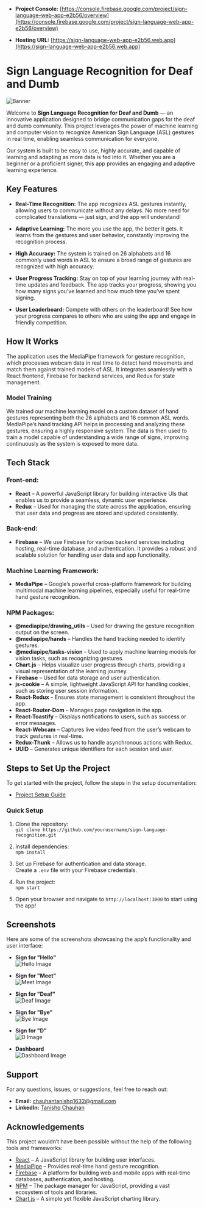 - **Project Console:** [https://console.firebase.google.com/project/sign-language-web-app-e2b56/overview](https://console.firebase.google.com/project/sign-language-web-app-e2b56/overview)

- **Hosting URL:** [https://sign-language-web-app-e2b56.web.app](https://sign-language-web-app-e2b56.web.app)

# **Sign Language Recognition for Deaf and Dumb**

![Banner](./public/banner.png)

Welcome to **Sign Language Recognition for Deaf and Dumb** — an innovative application designed to bridge communication gaps for the deaf and dumb community. This project leverages the power of machine learning and computer vision to recognize American Sign Language (ASL) gestures in real time, enabling seamless communication for everyone.

Our system is built to be easy to use, highly accurate, and capable of learning and adapting as more data is fed into it. Whether you are a beginner or a proficient signer, this app provides an engaging and adaptive learning experience.

## **Key Features**

- **Real-Time Recognition:** The app recognizes ASL gestures instantly, allowing users to communicate without any delays. No more need for complicated translations — just sign, and the app will understand!
  
- **Adaptive Learning:** The more you use the app, the better it gets. It learns from the gestures and user behavior, constantly improving the recognition process.
  
- **High Accuracy:** The system is trained on 26 alphabets and 16 commonly used words in ASL to ensure a broad range of gestures are recognized with high accuracy.
  
- **User Progress Tracking:** Stay on top of your learning journey with real-time updates and feedback. The app tracks your progress, showing you how many signs you've learned and how much time you've spent signing.
  
- **User Leaderboard:** Compete with others on the leaderboard! See how your progress compares to others who are using the app and engage in friendly competition.

## **How It Works**

The application uses the MediaPipe framework for gesture recognition, which processes webcam data in real time to detect hand movements and match them against trained models of ASL. It integrates seamlessly with a React frontend, Firebase for backend services, and Redux for state management.

### **Model Training**

We trained our machine learning model on a custom dataset of hand gestures representing both the 26 alphabets and 16 common ASL words. MediaPipe’s hand tracking API helps in processing and analyzing these gestures, ensuring a highly responsive system. The data is then used to train a model capable of understanding a wide range of signs, improving continuously as the system is exposed to more data.

## **Tech Stack**

### **Front-end:**
- **React** – A powerful JavaScript library for building interactive UIs that enables us to provide a seamless, dynamic user experience.
- **Redux** – Used for managing the state across the application, ensuring that user data and progress are stored and updated consistently.

### **Back-end:**
- **Firebase** – We use Firebase for various backend services including hosting, real-time database, and authentication. It provides a robust and scalable solution for handling user data and app functionality.

### **Machine Learning Framework:**
- **MediaPipe** – Google’s powerful cross-platform framework for building multimodal machine learning pipelines, especially useful for real-time hand gesture recognition.

### **NPM Packages:**
- **@mediapipe/drawing_utils** – Used for drawing the gesture recognition output on the screen.
- **@mediapipe/hands** – Handles the hand tracking needed to identify gestures.
- **@mediapipe/tasks-vision** – Used to apply machine learning models for vision tasks, such as recognizing gestures.
- **Chart.js** – Helps visualize user progress through charts, providing a visual representation of the learning journey.
- **Firebase** – Used for data storage and user authentication.
- **js-cookie** – A simple, lightweight JavaScript API for handling cookies, such as storing user session information.
- **React-Redux** – Ensures state management is consistent throughout the app.
- **React-Router-Dom** – Manages page navigation in the app.
- **React-Toastify** – Displays notifications to users, such as success or error messages.
- **React-Webcam** – Captures live video feed from the user’s webcam to track gestures in real-time.
- **Redux-Thunk** – Allows us to handle asynchronous actions with Redux.
- **UUID** – Generates unique identifiers for each session and user.

## **Steps to Set Up the Project**

To get started with the project, follow the steps in the setup documentation:

- [Project Setup Guide](https://docs.google.com/document/d/1siwZjc0LJQgKTn__vtzs8tMfr9OElrsThmqmRJc9dHE/edit?usp=sharing)

### **Quick Setup**
1. Clone the repository:  
   `git clone https://github.com/yourusername/sign-language-recognition.git`
   
2. Install dependencies:  
   `npm install`
   
3. Set up Firebase for authentication and data storage.  
   Create a `.env` file with your Firebase credentials.

4. Run the project:  
   `npm start`

5. Open your browser and navigate to `http://localhost:3000` to start using the app!

## **Screenshots**

Here are some of the screenshots showcasing the app’s functionality and user interface:

- **Sign for "Hello"**  
  ![Hello Image](./public/screenshots/Hello.jpg)

- **Sign for "Meet"**  
  ![Meet Image](./public/screenshots/Meet.jpg)

- **Sign for "Deaf"**  
  ![Deaf Image](./public/screenshots/Deaf.jpg)

- **Sign for "Bye"**  
  ![Bye Image](./public/screenshots/Bye.jpg)

- **Sign for "D"**  
  ![D Image](./public/screenshots/D.jpg)

- **Dashboard**  
  ![Dashboard Image](./public/screenshots/dasboard.jpeg)

## **Support**

For any questions, issues, or suggestions, feel free to reach out:

- **Email:** chauhantanishq1632@gmail.com  
- **LinkedIn:** [Tanishq Chauhan](https://www.linkedin.com/in/tanishq-chauhan-936b25258/)

## **Acknowledgements**

This project wouldn’t have been possible without the help of the following tools and frameworks:

- [React](https://react.dev/) – A JavaScript library for building user interfaces.
- [MediaPipe](https://developers.google.com/mediapipe) – Provides real-time hand gesture recognition.
- [Firebase](https://firebase.google.com/) – A platform for building web and mobile apps with real-time databases, authentication, and hosting.
- [NPM](https://www.npmjs.com/) – The package manager for JavaScript, providing a vast ecosystem of tools and libraries.
- [Chart.js](https://www.chartjs.org/) – A simple yet flexible JavaScript charting library.
